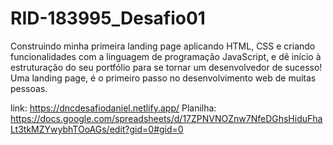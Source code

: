 # RID-183995_Desafio01
Construindo minha primeira landing page aplicando HTML, CSS e criando funcionalidades com a linguagem de programação JavaScript, e dê início à estruturação do seu portfólio para se tornar um desenvolvedor de sucesso! Uma landing page, é o primeiro passo no desenvolvimento web de muitas pessoas.

link: https://dncdesafiodaniel.netlify.app/
Planilha: https://docs.google.com/spreadsheets/d/17ZPNVNOZnw7NfeDGhsHiduFhaLt3tkMZYwybhTOoAGs/edit?gid=0#gid=0
